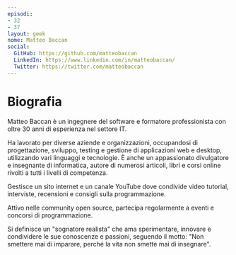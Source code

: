 ```yaml
---
episodi:
- 32
- 37
layout: geek
nome: Matteo Baccan
social:
  GitHub: https://github.com/matteobaccan
  LinkedIn: https://www.linkedin.com/in/matteobaccan/
  Twitter: https://twitter.com/matteobaccan
---
```

# Biografia

Matteo Baccan è un ingegnere del software e formatore professionista con oltre 30 anni di esperienza nel settore IT.

Ha lavorato per diverse aziende e organizzazioni, occupandosi di progettazione, sviluppo, testing e gestione di applicazioni web e desktop, utilizzando vari linguaggi e tecnologie. È anche un appassionato divulgatore e insegnante di informatica, autore di numerosi articoli, libri e corsi online rivolti a tutti i livelli di competenza.

Gestisce un sito internet e un canale YouTube dove condivide video tutorial, interviste, recensioni e consigli sulla programmazione.

Attivo nelle community open source, partecipa regolarmente a eventi e concorsi di programmazione.

Si definisce un "sognatore realista" che ama sperimentare, innovare e condividere le sue conoscenze e passioni, seguendo il motto: "Non smettere mai di imparare, perché la vita non smette mai di insegnare".
